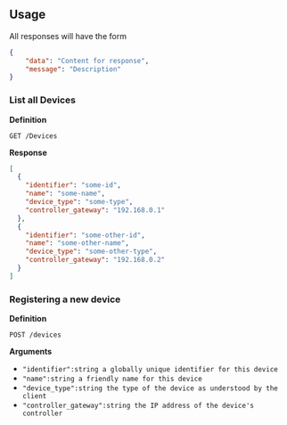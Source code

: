 ## Usage

All responses will have the form

```json
{
    "data": "Content for response",
    "message": "Description"
}
```

### List all Devices

**Definition**

`GET /Devices`

**Response**

```json
[
  {
    "identifier": "some-id",
    "name": "some-name",
    "device_type": "some-type",
    "controller_gateway": "192.168.0.1"
  },
  {
    "identifier": "some-other-id",
    "name": "some-other-name",
    "device_type": "some-other-type",
    "controller_gateway": "192.168.0.2"
  }
]
```

### Registering a new device

**Definition**

`POST /devices`

**Arguments**
- `"identifier":string a globally unique identifier for this device`
- `"name":string a friendly name for this device`
- `"device_type":string the type of the device as understood by the client`
- `"controller_gateway":string the IP address of the device's controller`
